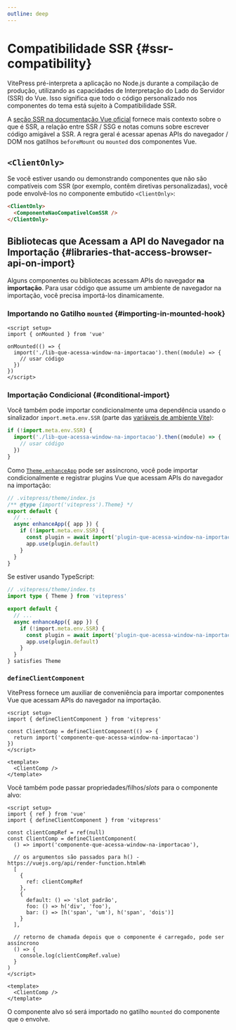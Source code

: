 ```yaml
---
outline: deep
---
```


# Compatibilidade SSR {#ssr-compatibility}

VitePress pré-interpreta a aplicação no Node.js durante a compilação de produção, utilizando as capacidades de Interpretação do Lado do Servidor (SSR) do Vue. Isso significa que todo o código personalizado nos componentes do tema está sujeito à Compatibilidade SSR.

A [seção SSR na documentação Vue oficial](https://vuejs.org/guide/scaling-up/ssr.html) fornece mais contexto sobre o que é SSR, a relação entre SSR / SSG e notas comuns sobre escrever código amigável a SSR. A regra geral é acessar apenas APIs do navegador / DOM nos gatilhos `beforeMount` ou `mounted` dos componentes Vue.

## `<ClientOnly>`

Se você estiver usando ou demonstrando componentes que não são compatíveis com SSR (por exemplo, contêm diretivas personalizadas), você pode envolvê-los no componente embutido `<ClientOnly>`:

```md
<ClientOnly>
  <ComponenteNaoCompativelComSSR />
</ClientOnly>
```

## Bibliotecas que Acessam a API do Navegador na Importação {#libraries-that-access-browser-api-on-import}

Alguns componentes ou bibliotecas acessam APIs do navegador **na importação**. Para usar código que assume um ambiente de navegador na importação, você precisa importá-los dinamicamente.

### Importando no Gatilho `mounted` {#importing-in-mounted-hook}

```vue
<script setup>
import { onMounted } from 'vue'

onMounted(() => {
  import('./lib-que-acessa-window-na-importacao').then((module) => {
    // usar código
  })
})
</script>
```

### Importação Condicional {#conditional-import}

Você também pode importar condicionalmente uma dependência usando o sinalizador `import.meta.env.SSR` (parte das [variáveis de ambiente Vite](https://vitejs.dev/guide/env-and-mode.html#env-variables)):

```js
if (!import.meta.env.SSR) {
  import('./lib-que-acessa-window-na-importacao').then((module) => {
    // usar código
  })
}
```

Como [`Theme.enhanceApp`](./custom-theme#theme-interface) pode ser assíncrono, você pode importar condicionalmente e registrar plugins Vue que acessam APIs do navegador na importação:

```js
// .vitepress/theme/index.js
/** @type {import('vitepress').Theme} */
export default {
  // ...
  async enhanceApp({ app }) {
    if (!import.meta.env.SSR) {
      const plugin = await import('plugin-que-acessa-window-na-importacao')
      app.use(plugin.default)
    }
  }
}
```

Se estiver usando TypeScript:
```ts
// .vitepress/theme/index.ts
import type { Theme } from 'vitepress'

export default {
  // ...
  async enhanceApp({ app }) {
    if (!import.meta.env.SSR) {
      const plugin = await import('plugin-que-acessa-window-na-importacao')
      app.use(plugin.default)
    }
  }
} satisfies Theme
```

### `defineClientComponent`

VitePress fornece um auxiliar de conveniência para importar componentes Vue que acessam APIs do navegador na importação.

```vue
<script setup>
import { defineClientComponent } from 'vitepress'

const ClientComp = defineClientComponent(() => {
  return import('componente-que-acessa-window-na-importacao')
})
</script>

<template>
  <ClientComp />
</template>
```

Você também pode passar propriedades/filhos/_slots_ para o componente alvo:

```vue
<script setup>
import { ref } from 'vue'
import { defineClientComponent } from 'vitepress'

const clientCompRef = ref(null)
const ClientComp = defineClientComponent(
  () => import('componente-que-acessa-window-na-importacao'),

  // os argumentos são passados para h() - https://vuejs.org/api/render-function.html#h
  [
    {
      ref: clientCompRef
    },
    {
      default: () => 'slot padrão',
      foo: () => h('div', 'foo'),
      bar: () => [h('span', 'um'), h('span', 'dois')]
    }
  ],

  // retorno de chamada depois que o componente é carregado, pode ser assíncrono
  () => {
    console.log(clientCompRef.value)
  }
)
</script>

<template>
  <ClientComp />
</template>
```

O componente alvo só será importado no gatilho `mounted` do componente que o envolve.